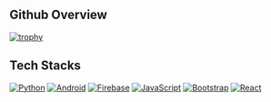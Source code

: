 ## Github Overview

[![trophy](https://github-profile-trophy.vercel.app/?username=Pats-Chen&theme=gruvbox&rank=SECRET,SSS,SS,S,AAA,AA,A&column=3&margin-w=15&margin-h=15)](https://github.com/ryo-ma/github-profile-trophy)

## Tech Stacks

[![Python](https://img.shields.io/badge/-Python-black?style=flat&logo=Python)]()
[![Android](https://img.shields.io/badge/-Android-black?style=flat&logo=android)]()
[![Firebase](https://img.shields.io/badge/-Firebase-black?style=flat&logo=firebase)]()
[![JavaScript](https://img.shields.io/badge/-JavaScript-black?style=flat&logo=JavaScript)]()
[![Bootstrap](https://img.shields.io/badge/-Bootstrap-black?style=flat&logo=bootstrap)]()
[![React](https://img.shields.io/badge/-React-black?style=flat&logo=react)]()

<!---Personal Notes--->
